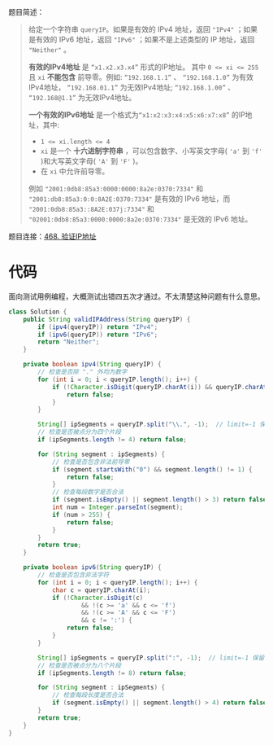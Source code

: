 题目简述：

> 给定一个字符串 `queryIP`。如果是有效的 IPv4 地址，返回 `"IPv4"` ；如果是有效的 IPv6 地址，返回 `"IPv6"` ；如果不是上述类型的 IP 地址，返回 `"Neither"` 。
>
> **有效的IPv4地址** 是 `“x1.x2.x3.x4”` 形式的IP地址。 其中 `0 <= xi <= 255` 且 `xi` **不能包含** 前导零。例如: `“192.168.1.1”` 、 `“192.168.1.0”` 为有效IPv4地址， `“192.168.01.1”` 为无效IPv4地址; `“192.168.1.00”` 、 `“192.168@1.1”` 为无效IPv4地址。
>
> **一个有效的IPv6地址** 是一个格式为`“x1:x2:x3:x4:x5:x6:x7:x8”` 的IP地址，其中:
>
> - `1 <= xi.length <= 4`
> - `xi` 是一个 **十六进制字符串** ，可以包含数字、小写英文字母( `'a'` 到 `'f'` )和大写英文字母( `'A'` 到 `'F'` )。
> - 在 `xi` 中允许前导零。
>
> 例如 `"2001:0db8:85a3:0000:0000:8a2e:0370:7334"` 和 `"2001:db8:85a3:0:0:8A2E:0370:7334"` 是有效的 IPv6 地址，而 `"2001:0db8:85a3::8A2E:037j:7334"` 和 `"02001:0db8:85a3:0000:0000:8a2e:0370:7334"` 是无效的 IPv6 地址。

题目连接：[468. 验证IP地址](https://leetcode.cn/problems/validate-ip-address/)

# 代码

面向测试用例编程，大概测试出错四五次才通过。不太清楚这种问题有什么意思。

```java
class Solution {
    public String validIPAddress(String queryIP) {
        if (ipv4(queryIP)) return "IPv4";
        if (ipv6(queryIP)) return "IPv6";
        return "Neither";
    }

    private boolean ipv4(String queryIP) {
        // 检查是否除 "." 外均为数字
        for (int i = 0; i < queryIP.length(); i++) {
            if (!Character.isDigit(queryIP.charAt(i)) && queryIP.charAt(i) != '.') {
                return false;
            }
        }

        String[] ipSegments = queryIP.split("\\.", -1);  // limit=-1 保留分割后首尾空串
        // 检查是否被点分为四个片段
        if (ipSegments.length != 4) return false;

        for (String segment : ipSegments) {
            // 检查是否包含非法前导零
            if (segment.startsWith("0") && segment.length() != 1) {
                return false;
            }
            // 检查每段数字是否合法
            if (segment.isEmpty() || segment.length() > 3) return false;
            int num = Integer.parseInt(segment);
            if (num > 255) {
                return false;
            }
        }
        return true;
    }

    private boolean ipv6(String queryIP) {
        // 检查是否包含非法字符
        for (int i = 0; i < queryIP.length(); i++) {
            char c = queryIP.charAt(i);
            if (!Character.isDigit(c)
                    && !(c >= 'a' && c <= 'f')
                    && !(c >= 'A' && c <= 'F')
                    && c != ':') {
                return false;
            }
        }

        String[] ipSegments = queryIP.split(":", -1);  // limit=-1 保留分割后首尾空串
        // 检查是否被点分为八个片段
        if (ipSegments.length != 8) return false;

        for (String segment : ipSegments) {
            // 检查每段长度是否合法
            if (segment.isEmpty() || segment.length() > 4) return false;
        }
        return true;
    }
}
```

